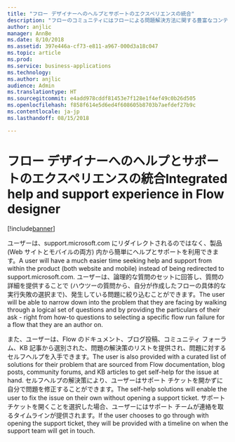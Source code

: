 ```yaml
---
title: "フロー デザイナーへのヘルプとサポートのエクスペリエンスの統合"
description: "フローのコミュニティにはフローによる問題解決方法に関する豊富なコンテンツがあり、新しいサポート エクスペリエンスでは、サポート チケットを開くことなく、インラインでソリューションを簡単に検索できます。"
author: anjlic
manager: AnnBe
ms.date: 8/10/2018
ms.assetid: 397e446a-cf73-e811-a967-000d3a18c047
ms.topic: article
ms.prod: 
ms.service: business-applications
ms.technology: 
ms.author: anjlic
audience: Admin
ms.translationtype: HT
ms.sourcegitcommit: e4add978cddf81453e7f128e1f4ef49c0b26d505
ms.openlocfilehash: f858f614e5d6ed4f608605b8703b7aefdef27b9c
ms.contentlocale: ja-jp
ms.lasthandoff: 08/15/2018

---
```

# <a name="integrated-help-and-support-experience-in-flow-designer"></a><span data-ttu-id="463d6-103">フロー デザイナーへのヘルプとサポートのエクスペリエンスの統合</span><span class="sxs-lookup"><span data-stu-id="463d6-103">Integrated help and support experience in Flow designer</span></span>


[!include[banner](../../includes/banner.md)]

<span data-ttu-id="463d6-104">ユーザーは、support.microsoft.com にリダイレクトされるのではなく、製品 (Web サイトとモバイルの両方) 内から簡単にヘルプとサポートを利用できます。</span><span class="sxs-lookup"><span data-stu-id="463d6-104">A user will have a much easier time seeking help and support from within the product (both website and mobile) instead of being redirected to support.microsoft.com.</span></span> <span data-ttu-id="463d6-105">ユーザーは、論理的な質問のセットに回答し、質問の詳細を提供することで (ハウツーの質問から、自分が作成したフローの具体的な実行失敗の選択まで)、発生している問題に絞り込むことができます。</span><span class="sxs-lookup"><span data-stu-id="463d6-105">The user will be able to narrow down into the problem that they are facing by walking through a logical set of questions and by providing the particulars of their ask - right from how-to questions to selecting a specific flow run failure for a flow that they are an author on.</span></span> 

<span data-ttu-id="463d6-106">また、ユーザーは、Flow のドキュメント、ブログ投稿、コミュニティ フォーラム、KB 記事から選別された、問題の解決策のリストを提供され、問題に対するセルフヘルプを入手できます。</span><span class="sxs-lookup"><span data-stu-id="463d6-106">The user is also provided with a curated list of solutions for their problem that are sourced from Flow documentation, blog posts, community forums, and KB articles to get self-help for the issue at hand.</span></span> <span data-ttu-id="463d6-107">セルフヘルプの解決策により、ユーザーはサポート チケットを開かずに自分で問題を修正することができます。</span><span class="sxs-lookup"><span data-stu-id="463d6-107">The self-help solutions will enable the user to fix the issue on their own without opening a support ticket.</span></span> <span data-ttu-id="463d6-108">サポート チケットを開くことを選択した場合、ユーザーにはサポート チームが連絡を取るタイムラインが提供されます。</span><span class="sxs-lookup"><span data-stu-id="463d6-108">If the user chooses to go through with opening the support ticket, they will be provided with a timeline on when the support team will get in touch.</span></span> 

